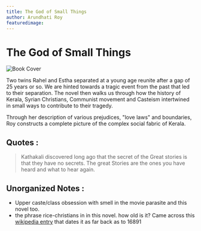```yaml
---
title: The God of Small Things
author: Arundhati Roy
featuredimage:
---
```


# The God of Small Things

![Book Cover](tgosmt.jpg)

Two twins Rahel and Estha separated at a young age reunite after a gap of 25 years or so. We are hinted towards a tragic event from the past that led to their separation. The novel then walks us through how the history of Kerala, Syrian Christians, Communist movement and Casteism intertwined in small ways to contribute to their tragedy.

Through her description of various prejudices, "love laws" and boundaries, Roy constructs a complete picture of the complex social fabric of Kerala.

## Quotes :

> Kathakali discovered long ago that the secret of the Great stories is that they have no secrets. The great Stories are the ones you have heard and what to hear again.

## Unorganized Notes :

- Upper caste/class obsession with smell in the movie parasite and this novel too.
- the phrase rice-christians in in this novel. how old is it? Came across this [wikipedia entry](https://en.wikipedia.org/wiki/Rice_Christian) that dates it as far back as to 16891
